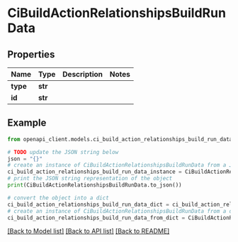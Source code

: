 # CiBuildActionRelationshipsBuildRunData


## Properties

Name | Type | Description | Notes
------------ | ------------- | ------------- | -------------
**type** | **str** |  | 
**id** | **str** |  | 

## Example

```python
from openapi_client.models.ci_build_action_relationships_build_run_data import CiBuildActionRelationshipsBuildRunData

# TODO update the JSON string below
json = "{}"
# create an instance of CiBuildActionRelationshipsBuildRunData from a JSON string
ci_build_action_relationships_build_run_data_instance = CiBuildActionRelationshipsBuildRunData.from_json(json)
# print the JSON string representation of the object
print(CiBuildActionRelationshipsBuildRunData.to_json())

# convert the object into a dict
ci_build_action_relationships_build_run_data_dict = ci_build_action_relationships_build_run_data_instance.to_dict()
# create an instance of CiBuildActionRelationshipsBuildRunData from a dict
ci_build_action_relationships_build_run_data_from_dict = CiBuildActionRelationshipsBuildRunData.from_dict(ci_build_action_relationships_build_run_data_dict)
```
[[Back to Model list]](../README.md#documentation-for-models) [[Back to API list]](../README.md#documentation-for-api-endpoints) [[Back to README]](../README.md)


